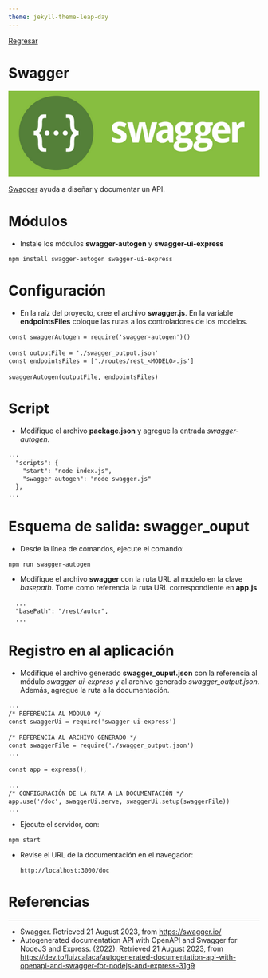 ```yaml
---
theme: jekyll-theme-leap-day
---
```


[Regresar](/DAWM/)

Swagger
=======================

![SWAGGER](imagenes/swagger.webp)

[Swagger](https://swagger.io/) ayuda a diseñar y documentar un API.

Módulos
===============

* Instale los módulos **swagger-autogen** y **swagger-ui-express**

```
npm install swagger-autogen swagger-ui-express
```

Configuración
===============

* En la raíz del proyecto, cree el archivo **swagger.js**. En la variable **endpointsFiles** coloque las rutas a los controladores de los modelos.

```
const swaggerAutogen = require('swagger-autogen')()

const outputFile = './swagger_output.json'
const endpointsFiles = ['./routes/rest_<MODELO>.js']

swaggerAutogen(outputFile, endpointsFiles)
```

Script
===============

* Modifique el archivo **package.json** y agregue la entrada _swagger-autogen_.

```
...
  "scripts": {
    "start": "node index.js",
    "swagger-autogen": "node swagger.js"
  },
...
```

Esquema de salida: swagger_ouput
===============

* Desde la línea de comandos, ejecute el comando:

```
npm run swagger-autogen
```

* Modifique el archivo **swagger** con la ruta URL al modelo en la clave _basepath_. Tome como referencia la ruta URL correspondiente en **app.js**

```
  ...
  "basePath": "/rest/autor",
  ...
```

Registro en al aplicación
===============

* Modifique el archivo generado **swagger_ouput.json** con la referencia al módulo _swagger-ui-express_ y al archivo generado _swagger_output.json_. Además, agregue la ruta a la documentación.

```text
...
/* REFERENCIA AL MÓDULO */
const swaggerUi = require('swagger-ui-express')

/* REFERENCIA AL ARCHIVO GENERADO */
const swaggerFile = require('./swagger_output.json')
...

const app = express();

...
/* CONFIGURACIÓN DE LA RUTA A LA DOCUMENTACIÓN */
app.use('/doc', swaggerUi.serve, swaggerUi.setup(swaggerFile))
...
```

* Ejecute el servidor, con:

```
npm start
```

* Revise el URL de la documentación en el navegador:

  ```
  http://localhost:3000/doc
  ```

Referencias 
===========

* * *

* Swagger. Retrieved 21 August 2023, from https://swagger.io/
* Autogenerated documentation API with OpenAPI and Swagger for NodeJS and Express. (2022). Retrieved 21 August 2023, from https://dev.to/luizcalaca/autogenerated-documentation-api-with-openapi-and-swagger-for-nodejs-and-express-31g9
